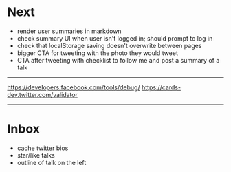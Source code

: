 # Next

* render user summaries in markdown
* check summary UI when user isn't logged in; should prompt to log in
* check that localStorage saving doesn't overwrite between pages
* bigger CTA for tweeting with the photo they would tweet
* CTA after tweeting with checklist to follow me and post a summary of a talk

---

https://developers.facebook.com/tools/debug/
https://cards-dev.twitter.com/validator

---

# Inbox

* cache twitter bios
* star/like talks
* outline of talk on the left
